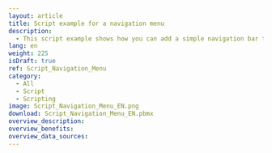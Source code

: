 ```yaml
---
layout: article
title: Script example for a navigation menu
description: 
  - This script example shows how you can add a simple navigation bar to switch between different screens. 
lang: en
weight: 225
isDraft: true
ref: Script_Navigation_Menu
category:
  - All
  - Script
  - Scripting
image: Script_Navigation_Menu_EN.png
download: Script_Navigation_Menu_EN.pbmx
overview_description:
overview_benefits:
overview_data_sources:
---
```

